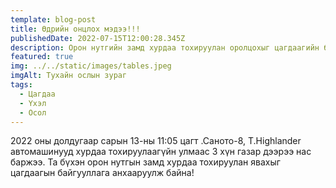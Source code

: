 ```yaml
---
template: blog-post
title: Өдрийн онцлох мэдээ!!!
publishedDate: 2022-07-15T12:00:28.345Z
description: Орон нутгийн замд хурдаа тохируулан оролцохыг цагдаагийн байгууллага анхааруулж байна
featured: true
img: ../../static/images/tables.jpeg
imgAlt: Тухайн ослын зураг
tags:
  - Цагдаа
  - Үхэл
  - Осол
---
```

2022 оны долдугаар сарын 13-ны 11:05 цагт .Саното-8, Т.Highlander автомашинууд хурдаа тохируулаагүйн улмаас 3 хүн газар дээрээ нас баржээ.
Та бүхэн орон нутгын замд хурдаа тохируулан явахыг цагдаагын байгууллага анхааруулж байна!